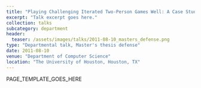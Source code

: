 ```yaml
---
title: "Playing Challenging Iterated Two-Person Games Well: A Case Study on The Iterated Traveler's Dilemma"
excerpt: "Talk excerpt goes here."
collection: talks
subcategory: department
header: 
  teaser: /assets/images/talks/2011-08-10_masters_defense.png
type: "Departmental talk, Master's thesis defense"
date: 2011-08-10
venue: "Department of Computer Science"
location: "The University of Houston, Houston, TX"
---
```


PAGE_TEMPLATE_GOES_HERE
